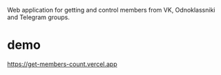Web application for getting and control members from VK, Odnoklassniki and Telegram groups.

# demo
https://get-members-count.vercel.app
